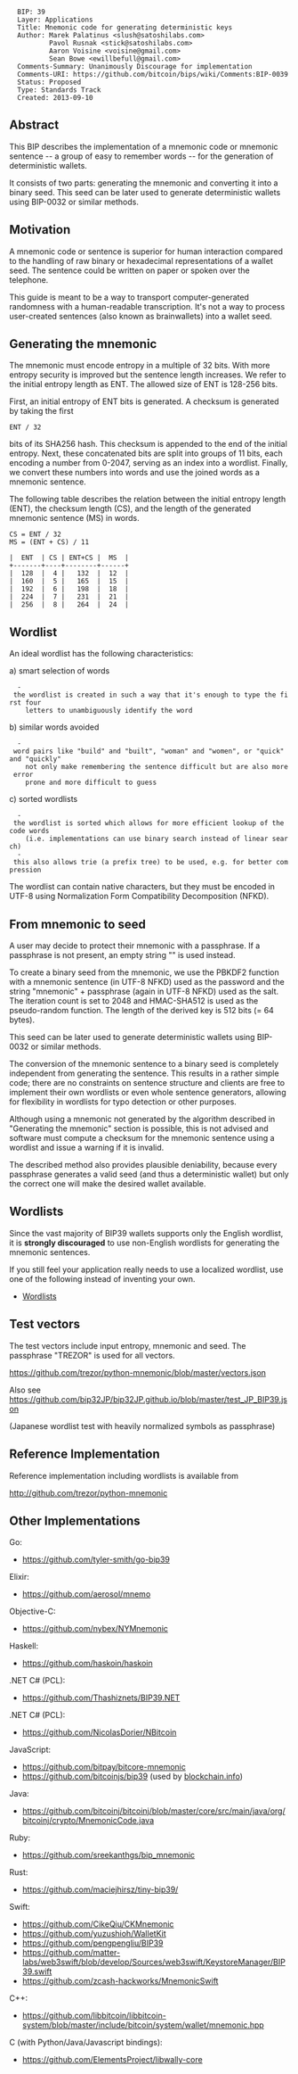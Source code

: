       BIP: 39
      Layer: Applications
      Title: Mnemonic code for generating deterministic keys
      Author: Marek Palatinus <slush@satoshilabs.com>
              Pavol Rusnak <stick@satoshilabs.com>
              Aaron Voisine <voisine@gmail.com>
              Sean Bowe <ewillbefull@gmail.com>
      Comments-Summary: Unanimously Discourage for implementation
      Comments-URI: https://github.com/bitcoin/bips/wiki/Comments:BIP-0039
      Status: Proposed
      Type: Standards Track
      Created: 2013-09-10

## Abstract

This BIP describes the implementation of a mnemonic code or mnemonic
sentence -- a group of easy to remember words -- for the generation of
deterministic wallets.

It consists of two parts: generating the mnemonic and converting it into
a binary seed. This seed can be later used to generate deterministic
wallets using BIP-0032 or similar methods.

## Motivation

A mnemonic code or sentence is superior for human interaction compared
to the handling of raw binary or hexadecimal representations of a wallet
seed. The sentence could be written on paper or spoken over the
telephone.

This guide is meant to be a way to transport computer-generated
randomness with a human-readable transcription. It's not a way to
process user-created sentences (also known as brainwallets) into a
wallet seed.

## Generating the mnemonic

The mnemonic must encode entropy in a multiple of 32 bits. With more
entropy security is improved but the sentence length increases. We refer
to the initial entropy length as ENT. The allowed size of ENT is 128-256
bits.

First, an initial entropy of ENT bits is generated. A checksum is
generated by taking the first

    ENT / 32

bits of its SHA256 hash. This checksum is appended to the end of the
initial entropy. Next, these concatenated bits are split into groups of
11 bits, each encoding a number from 0-2047, serving as an index into a
wordlist. Finally, we convert these numbers into words and use the
joined words as a mnemonic sentence.

The following table describes the relation between the initial entropy
length (ENT), the checksum length (CS), and the length of the generated
mnemonic sentence (MS) in words.

    CS = ENT / 32
    MS = (ENT + CS) / 11

    |  ENT  | CS | ENT+CS |  MS  |
    +-------+----+--------+------+
    |  128  |  4 |   132  |  12  |
    |  160  |  5 |   165  |  15  |
    |  192  |  6 |   198  |  18  |
    |  224  |  7 |   231  |  21  |
    |  256  |  8 |   264  |  24  |

## Wordlist

An ideal wordlist has the following characteristics:

a\) smart selection of words

`  - the wordlist is created in such a way that it's enough to type the first four`  
`    letters to unambiguously identify the word`

b\) similar words avoided

`  - word pairs like "build" and "built", "woman" and "women", or "quick" and "quickly"`  
`    not only make remembering the sentence difficult but are also more error`  
`    prone and more difficult to guess`

c\) sorted wordlists

`  - the wordlist is sorted which allows for more efficient lookup of the code words`  
`    (i.e. implementations can use binary search instead of linear search)`  
`  - this also allows trie (a prefix tree) to be used, e.g. for better compression`

The wordlist can contain native characters, but they must be encoded in
UTF-8 using Normalization Form Compatibility Decomposition (NFKD).

## From mnemonic to seed

A user may decide to protect their mnemonic with a passphrase. If a
passphrase is not present, an empty string "" is used instead.

To create a binary seed from the mnemonic, we use the PBKDF2 function
with a mnemonic sentence (in UTF-8 NFKD) used as the password and the
string "mnemonic" + passphrase (again in UTF-8 NFKD) used as the salt.
The iteration count is set to 2048 and HMAC-SHA512 is used as the
pseudo-random function. The length of the derived key is 512 bits (= 64
bytes).

This seed can be later used to generate deterministic wallets using
BIP-0032 or similar methods.

The conversion of the mnemonic sentence to a binary seed is completely
independent from generating the sentence. This results in a rather
simple code; there are no constraints on sentence structure and clients
are free to implement their own wordlists or even whole sentence
generators, allowing for flexibility in wordlists for typo detection or
other purposes.

Although using a mnemonic not generated by the algorithm described in
"Generating the mnemonic" section is possible, this is not advised and
software must compute a checksum for the mnemonic sentence using a
wordlist and issue a warning if it is invalid.

The described method also provides plausible deniability, because every
passphrase generates a valid seed (and thus a deterministic wallet) but
only the correct one will make the desired wallet available.

## Wordlists

Since the vast majority of BIP39 wallets supports only the English
wordlist, it is **strongly discouraged** to use non-English wordlists
for generating the mnemonic sentences.

If you still feel your application really needs to use a localized
wordlist, use one of the following instead of inventing your own.

-   [Wordlists](bip-0039/bip-0039-wordlists.md "wikilink")

## Test vectors

The test vectors include input entropy, mnemonic and seed. The
passphrase "TREZOR" is used for all vectors.

<https://github.com/trezor/python-mnemonic/blob/master/vectors.json>

Also see
<https://github.com/bip32JP/bip32JP.github.io/blob/master/test_JP_BIP39.json>

(Japanese wordlist test with heavily normalized symbols as passphrase)

## Reference Implementation

Reference implementation including wordlists is available from

<http://github.com/trezor/python-mnemonic>

## Other Implementations

Go:

-   <https://github.com/tyler-smith/go-bip39>

Elixir:

-   <https://github.com/aerosol/mnemo>

Objective-C:

-   <https://github.com/nybex/NYMnemonic>

Haskell:

-   <https://github.com/haskoin/haskoin>

.NET C\# (PCL):

-   <https://github.com/Thashiznets/BIP39.NET>

.NET C\# (PCL):

-   <https://github.com/NicolasDorier/NBitcoin>

JavaScript:

-   <https://github.com/bitpay/bitcore-mnemonic>
-   <https://github.com/bitcoinjs/bip39> (used by
    [blockchain.info](https://github.com/blockchain/My-Wallet-V3/blob/v3.8.0/src/hd-wallet.js#L121-L146 "wikilink"))

Java:

-   <https://github.com/bitcoinj/bitcoinj/blob/master/core/src/main/java/org/bitcoinj/crypto/MnemonicCode.java>

Ruby:

-   <https://github.com/sreekanthgs/bip_mnemonic>

Rust:

-   <https://github.com/maciejhirsz/tiny-bip39/>

Swift:

-   <https://github.com/CikeQiu/CKMnemonic>
-   <https://github.com/yuzushioh/WalletKit>
-   <https://github.com/pengpengliu/BIP39>
-   <https://github.com/matter-labs/web3swift/blob/develop/Sources/web3swift/KeystoreManager/BIP39.swift>
-   <https://github.com/zcash-hackworks/MnemonicSwift>

C++:

-   <https://github.com/libbitcoin/libbitcoin-system/blob/master/include/bitcoin/system/wallet/mnemonic.hpp>

C (with Python/Java/Javascript bindings):

-   <https://github.com/ElementsProject/libwally-core>
